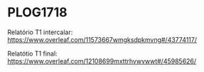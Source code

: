 # PLOG1718

Relatório T1 intercalar: https://www.overleaf.com/11573667wmgksdpkmvng#/43774117/

Relatótio T1 final: https://www.overleaf.com/12108699mxttrhvwvwwt#/45985626/
